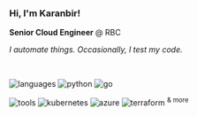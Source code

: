 ### Hi, I'm Karanbir! 

**Senior Cloud Engineer** @ RBC

_I automate things. Occasionally, I test my code._

<br/>

![languages](https://img.shields.io/static/v1?label=&message=languages:&color=white&style=flat-square)
![python](https://img.shields.io/static/v1?logo=python&label=&message=python&color=white&logoColor=black&style=flat-square)
![go](https://img.shields.io/static/v1?logo=go&label=&message=golang&color=white&logoColor=black&style=flat-square)


![tools](https://img.shields.io/static/v1?label=&message=tools:&color=white&style=flat-square)
![kubernetes](https://img.shields.io/static/v1?logo=kubernetes&label=&message=kubernetes&color=white&logoColor=black&style=flat-square)
![azure](https://img.shields.io/badge/Microsoft%20Azure-232F7E?style=flat-square&logo=microsoft-azure&color=white)
![terraform](https://img.shields.io/badge/-Terraform-623ce4?style=flat-square&logo=terraform&logoColor=black&color=white) <sup>& more</sup>


